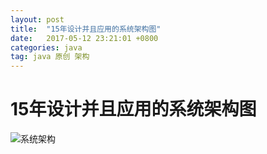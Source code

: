 ```yaml
---
layout: post
title:  "15年设计并且应用的系统架构图"
date:   2017-05-12 23:21:01 +0800
categories: java
tag: java 原创 架构
---
```




# 15年设计并且应用的系统架构图

![系统架构](https://github.com/felayman/felayman.github.io/blob/master/assert/architecture.png)



